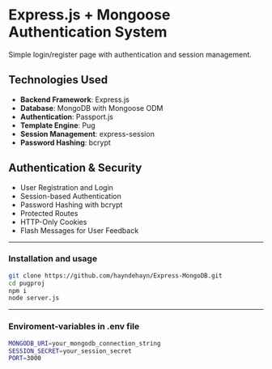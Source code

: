 # Express.js + Mongoose Authentication System

Simple login/register page with authentication and session management.

## Technologies Used

- **Backend Framework**: Express.js
- **Database**: MongoDB with Mongoose ODM
- **Authentication**: Passport.js
- **Template Engine**: Pug
- **Session Management**: express-session
- **Password Hashing**: bcrypt

## Authentication & Security
- User Registration and Login
- Session-based Authentication
- Password Hashing with bcrypt
- Protected Routes
- HTTP-Only Cookies
- Flash Messages for User Feedback

---

### Installation and usage
```bash
git clone https://github.com/hayndehayn/Express-MongoDB.git
cd pugproj
npm i
node server.js
```

---

### Enviroment-variables in .env file
```bash
MONGODB_URI=your_mongodb_connection_string
SESSION_SECRET=your_session_secret
PORT=3000
```
